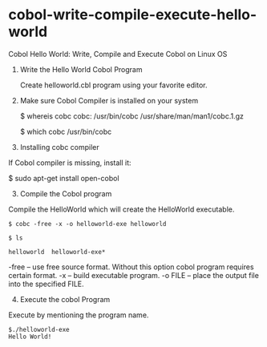 # cobol-write-compile-execute-hello-world

Cobol Hello World: Write, Compile and Execute Cobol on Linux OS

1. Write the Hello World Cobol Program

    Create helloworld.cbl program using your favorite editor.

2. Make sure Cobol Compiler is installed on your system

    $ whereis cobc
    cobc: /usr/bin/cobc /usr/share/man/man1/cobc.1.gz

    $ which cobc
    /usr/bin/cobc

3. Installing cobc compiler

If Cobol compiler is missing, install it:

   $ sudo apt-get install open-cobol

3. Compile the Cobol program

  Compile the HelloWorld which will create the HelloWorld executable.

    $ cobc -free -x -o helloworld-exe helloworld

    $ ls
  
    helloworld  helloworld-exe*

  -free – use free source format. Without this option cobol program requires certain format.
  -x – build executable program.
  -o FILE – place the output file into the specified FILE.

4. Execute the cobol Program

  Execute by mentioning the program name.

    $./helloworld-exe
    Hello World!

